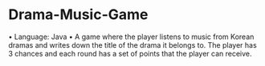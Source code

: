 # Drama-Music-Game
•	Language: Java
•	A game where the player listens to music from Korean dramas and writes down the title of the drama it belongs to. The player has 3 chances and each round has a set of points that the player can receive.
